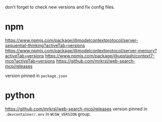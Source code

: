 don't forget to check new versions and fix config files.

# npm
https://www.npmjs.com/package/@modelcontextprotocol/server-sequential-thinking?activeTab=versions
https://www.npmjs.com/package/@modelcontextprotocol/server-memory?activeTab=versions
https://www.npmjs.com/package/@upstash/context7-mcp?activeTab=versions
https://github.com/mrkrsl/web-search-mcp/releases

version pinned in `package.json`

# python
https://github.com/mrkrsl/web-search-mcp/releases
version pinned in `.devcontainer/.env` in `WCGW_VERSION` group.
